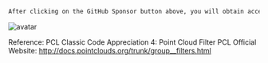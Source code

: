  ```python  
After clicking on the GitHub Sponsor button above, you will obtain access permissions to my private code repository ( https://github.com/slowlon/my_code_bar ) to view this blog code. By searching the code number of this blog, you can find the code you need, code number is: 2024020309573771443
  ```  
 ![avatar]( 2019091220432046.png) 

 Reference: PCL Classic Code Appreciation 4: Point Cloud Filter PCL Official Website: http://docs.pointclouds.org/trunk/group__filters.html 

